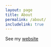 ```yaml
---
layout: page
title: About
permalink: /about/
includelink: true
---
```


See my [website](https://nicolas.me)

